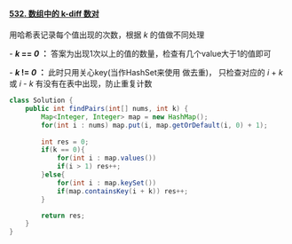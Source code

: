 #### [532. 数组中的 k-diff 数对](https://leetcode-cn.com/problems/k-diff-pairs-in-an-array/solution/java-hashmap-by-feilue-jg3z/)



用哈希表记录每个值出现的次数，根据 *k* 的值做不同处理



\- ***k* == *0* ：** 答案为出现1次以上的值的数量，检查有几个value大于1的值即可

\- ***k* != *0* ：** 此时只用关心key(当作HashSet来使用 做去重)， 只检查对应的 *i* + *k* 或 *i* - *k* 有没有在表中出现，防止重复计数 

```java
class Solution {
    public int findPairs(int[] nums, int k) {
        Map<Integer, Integer> map = new HashMap();
        for(int i : nums) map.put(i, map.getOrDefault(i, 0) + 1);
        
        int res = 0;
        if(k == 0){
            for(int i : map.values())
            if(i > 1) res++;
        }else{
            for(int i : map.keySet())
            if(map.containsKey(i + k)) res++;
        }

        return res;
    }
}
```

